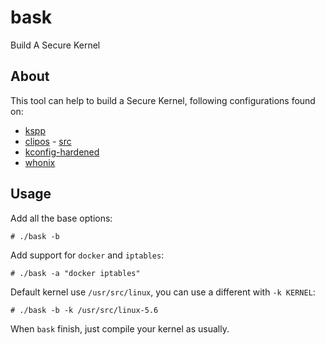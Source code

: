 # bask
Build A Secure Kernel

## About
This tool can help to build a Secure Kernel, following configurations found on:
+ [kspp](http://kernsec.org/wiki/index.php/Kernel_Self_Protection_Project/Recommended_Settings)
+ [clipos](https://docs.clip-os.org/clipos/kernel.html#configuration) - [src](https://github.com/clipos/src_platform_config-linux-hardware)  
+ [kconfig-hardened](https://github.com/a13xp0p0v/kconfig-hardened-check)
+ [whonix](https://github.com/Whonix/hardened-kernel)

## Usage
Add all the base options:

    # ./bask -b

Add support for `docker` and `iptables`:

    # ./bask -a "docker iptables"

Default kernel use `/usr/src/linux`, you can use a different with `-k KERNEL`:

    # ./bask -b -k /usr/src/linux-5.6

When `bask` finish, just compile your kernel as usually.
